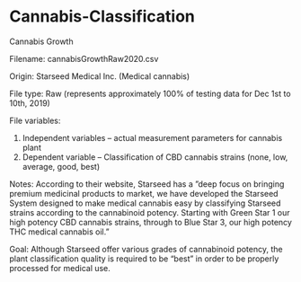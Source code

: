 # Cannabis-Classification
Cannabis Growth

Filename: cannabisGrowthRaw2020.csv

Origin: Starseed Medical Inc. (Medical cannabis)

File type: Raw (represents approximately 100% of testing data for Dec 1st to 10th, 2019)

File variables:
1. Independent variables – actual measurement parameters for cannabis plant
2. Dependent variable – Classification of CBD cannabis strains (none, low, average, good, best)

Notes:
According to their website, Starseed has a ”deep focus on bringing premium medicinal products to
market, we have developed the Starseed System designed to make medical cannabis easy by
classifying Starseed strains according to the cannabinoid potency. Starting with Green Star 1 our high
potency CBD cannabis strains, through to Blue Star 3, our high potency THC medical cannabis oil.”

Goal:
Although Starseed offer various grades of cannabinoid potency, the plant classification quality is
required to be “best” in order to be properly processed for medical use.

